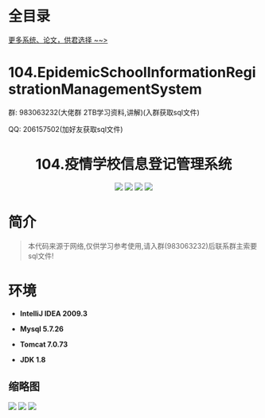 # 全目录

[更多系统、论文，供君选择 ~~>](https://www.yuque.com/wisebit/blog)
# 104.EpidemicSchoolInformationRegistrationManagementSystem

<p>群: 983063232(大佬群 2TB学习资料,讲解)(入群获取sql文件)</p>
<p>QQ: 206157502(加好友获取sql文件)</p>

<p><h1 align="center">104.疫情学校信息登记管理系统</h1></p>


<p align="center">
	<img src="https://img.shields.io/badge/jdk-1.8-orange.svg"/>
    <img src="https://img.shields.io/badge/spring-5.x-lightgrey.svg"/>
    <img src="https://img.shields.io/badge/springmvc-3.x-blue.svg"/>
    <img src="https://img.shields.io/badge/mybatis-3.x-yellow.svg"/>
</p>

# 简介


> 本代码来源于网络,仅供学习参考使用,请入群(983063232)后联系群主索要sql文件!



# 环境

- <b>IntelliJ IDEA 2009.3</b>

- <b>Mysql 5.7.26</b>

- <b>Tomcat 7.0.73</b>

- <b>JDK 1.8</b>




## 缩略图

![](https://bitwise.oss-cn-heyuan.aliyuncs.com/2024/9/10/54a56c2e-447e-4980-b4ae-00c3dd68464e.png)
![](https://bitwise.oss-cn-heyuan.aliyuncs.com/2024/9/10/266ef555-7a95-45ad-9e62-ef65537643fe.png)
![](https://bitwise.oss-cn-heyuan.aliyuncs.com/2024/9/10/7ca1e34f-ba67-4550-b5da-a1fedc7b50b6.png)


